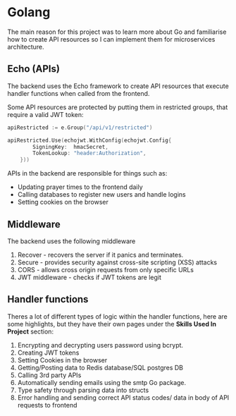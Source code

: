 # Golang

The main reason for this project was to learn more about Go and familiarise how to create API resources so I can implement them for microservices architecture.

## Echo (APIs)

The backend uses the Echo framework to create API resources that execute handler functions when called from the frontend.

Some API resources are protected by putting them in restricted groups, that require a valid JWT token:

```go
apiRestricted := e.Group("/api/v1/restricted")

apiRestricted.Use(echojwt.WithConfig(echojwt.Config{
		SigningKey:  hmacSecret,
		TokenLookup: "header:Authorization",
	}))
```

APIs in the backend are responsible for things such as:

- Updating prayer times to the frontend daily
- Calling databases to register new users and handle logins
- Setting cookies on the browser

## Middleware

The backend uses the following middleware

1. Recover - recovers the server if it panics and terminates.
2. Secure - provides security against cross-site scripting (XSS) attacks
3. CORS - allows cross origin requests from only specific URLs
4. JWT middleware - checks if JWT tokens are legit

## Handler functions

Theres a lot of different types of logic within the handler functions, here are some highlights, but they have their own pages under the **Skills Used In Project** section:

1. Encrypting and decrypting users password using bcrypt.
2. Creating JWT tokens
3. Setting Cookies in the browser
4. Getting/Posting data to Redis database/SQL postgres DB
5. Calling 3rd party APIs
6. Automatically sending emails using the smtp Go package.
7. Type safety through parsing data into structs
8. Error handling and sending correct API status codes/ data in body of API requests to frontend
